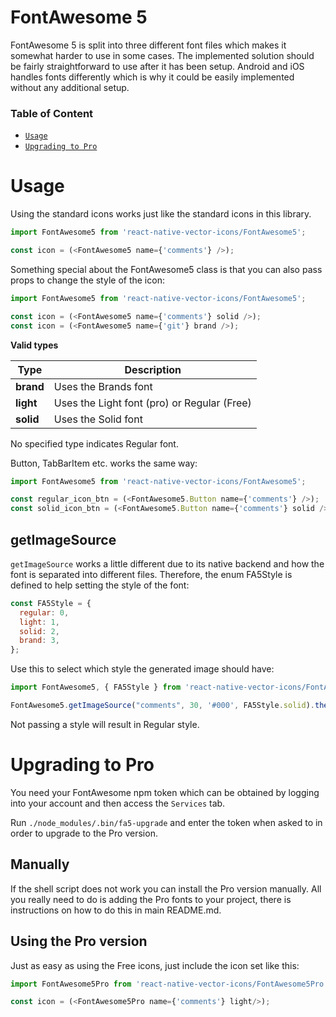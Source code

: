 # FontAwesome 5

FontAwesome 5 is split into three different font files which makes it somewhat
harder to use in some cases. The implemented solution should be fairly
straightforward to use after it has been setup. 
Android and iOS handles fonts differently which is why it could be
easily implemented without any additional setup.

### Table of Content

* [`Usage`](#usage)
* [`Upgrading to Pro`](#upgrading-to-pro)

# Usage

Using the standard icons works just like the standard icons in this library.

```javascript
import FontAwesome5 from 'react-native-vector-icons/FontAwesome5';

const icon = (<FontAwesome5 name={'comments'} />);
```

Something special about the FontAwesome5 class is that you can also pass props
to change the style of the icon:

```javascript
import FontAwesome5 from 'react-native-vector-icons/FontAwesome5';

const icon = (<FontAwesome5 name={'comments'} solid />);
const icon = (<FontAwesome5 name={'git'} brand />);
```

**Valid types**

| Type        | Description |
| --- | --- |
| **brand**   | Uses the Brands font |
| **light**   | Uses the Light font (pro) or Regular (Free) |
| **solid**   | Uses the Solid font |

No specified type indicates Regular font.

Button, TabBarItem etc. works the same way:

```javascript
import FontAwesome5 from 'react-native-vector-icons/FontAwesome5';

const regular_icon_btn = (<FontAwesome5.Button name={'comments'} />);
const solid_icon_btn = (<FontAwesome5.Button name={'comments'} solid />);
```

## getImageSource

```getImageSource``` works a little different due to its native backend and how
the font is separated into different files. Therefore, the enum FA5Style is
defined to help setting the style of the font:

```javascript
const FA5Style = {
  regular: 0,
  light: 1,
  solid: 2,
  brand: 3,
};
```

Use this to select which style the generated image should have:

```javascript
import FontAwesome5, { FA5Style } from 'react-native-vector-icons/FontAwesome5';

FontAwesome5.getImageSource("comments", 30, '#000', FA5Style.solid).then(source => this.setState({ image: source }));
```

Not passing a style will result in Regular style.

# Upgrading to Pro

You need your FontAwesome npm token which can be obtained by logging into your
account and then access the ```Services``` tab.

Run ```./node_modules/.bin/fa5-upgrade``` and enter the token when asked to in order to
upgrade to the Pro version.

## Manually

If the shell script does not work you can install the Pro version manually. 
All you really need to do is adding the Pro fonts to your project, there is
instructions on how to do this in main README.md.

## Using the Pro version

Just as easy as using the Free icons, just include the icon set like this:
```javascript
import FontAwesome5Pro from 'react-native-vector-icons/FontAwesome5Pro';

const icon = (<FontAwesome5Pro name={'comments'} light/>);
```
